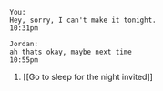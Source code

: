 
```
You:
Hey, sorry, I can't make it tonight.
10:31pm
```

```
Jordan:
ah thats okay, maybe next time
10:55pm
```

1. [[Go to sleep for the night invited]]
